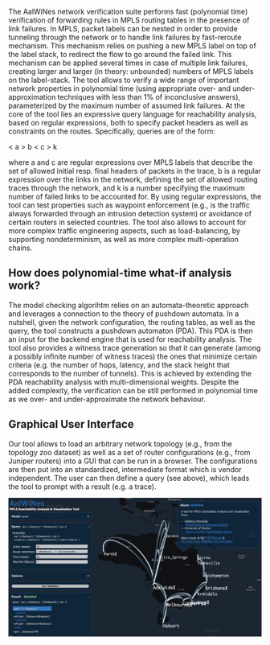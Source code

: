 The AalWiNes network verification suite performs fast (polynomial time) verification of forwarding rules
in MPLS routing tables in the presence of link failures. In MPLS, packet labels can be nested 
in order to provide tunneling through the network or to handle link
failures by fast-reroute mechanism. This mechanism relies on pushing a new MPLS
label on top of the label stack, to redirect the flow 
to go around the failed link. This mechanism can be applied several times
in case of multiple link failures, creating larger and larger (in theory: unbounded)
numbers of MPLS labels on the label-stack.
The tool allows to verify a
wide range of important network properties in polynomial time (using appropriate over- and under-approximation techniques with less than 1% of inconclusive answers),
parameterized by the maximum number of assumed link failures. 
At the core of the tool lies an expressive query language for reachability
analysis, based on regular expressions, both to specify packet headers as well
as constraints on the routes. Specifically, queries are of the form:

< a >   b   < c >   k

where a and c are regular expressions over MPLS labels that describe the 
set of allowed initial resp. final headers of packets in the
trace, b is a regular expression over the links in the network, defining the set
of allowed routing traces through the network, and k is a number
specifying the maximum number of failed links to be accounted for. 
By using regular expressions, the tool can
test properties such as waypoint enforcement (e.g., is the
traffic always forwarded through an intrusion detection system)
or avoidance of certain routers in selected countries. 
The tool also allows to account for more complex
traffic engineering aspects, such as load-balancing, by supporting
nondeterminism, as well as more complex multi-operation chains.

## How does polynomial-time what-if analysis work?

The model checking algorihtm relies on an automata-theoretic approach
and leverages a connection to the theory of pushdown automata.
In a nutshell, given the network configuration, the routing tables,
as well as the query, the tool constructs a pushdown automaton
(PDA). This PDA is then an input for the backend engine
that is used for reachability analysis. 
The tool also provides a witness trace generation
so that it can generate (among a possibly infinite number of witness traces)
the ones that minimize certain criteria (e.g. the number of hops, latency,
and the stack height that corresponds to the number of tunnels). This is
achieved by extending the PDA reachability analysis with multi-dimensional weights.
Despite the added complexity, the verification can be still performed in polynomial time as we over- and under-approximate the network behaviour.

## Graphical User Interface

Our tool allows to load an arbitrary network
topology (e.g., from the topology zoo dataset) as well
as a set of router configurations (e.g., from Juniper routers) into a GUI that
can be run in a browser.
The configurations are then put into an standardized, intermediate
format which is vendor independent. The user can then define
a query (see above), which leads the tool to prompt with a result
(e.g. a trace). 

<p align="left">
<img src="img/aalwines.png" alt="Screenshot of the GUI" width="820"> 
</p>
